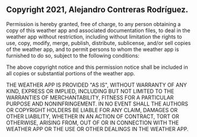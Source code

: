 ## Copyright 2021, Alejandro Contreras Rodríguez.

Permission is hereby granted, free of charge, to any person obtaining a copy of this weather app and associated documentation files, to deal in the weather app without restriction, including without limitation the rights to use, copy, modify, merge, publish, distribute, sublicense, and/or sell copies of the weather app, and to permit persons to whom the weather app is furnished to do so, subject to the following conditions:

The above copyright notice and this permission notice shall be included in all copies or substantial portions of the weather app.

THE WEATHER APP IS PROVIDED "AS IS", WITHOUT WARRANTY OF ANY KIND, EXPRESS OR IMPLIED, INCLUDING BUT NOT LIMITED TO THE WARRANTIES OF MERCHANTABILITY, FITNESS FOR A PARTICULAR PURPOSE AND NONINFRINGEMENT. IN NO EVENT SHALL THE AUTHORS OR COPYRIGHT HOLDERS BE LIABLE FOR ANY CLAIM, DAMAGES OR OTHER LIABILITY, WHETHER IN AN ACTION OF CONTRACT, TORT OR OTHERWISE, ARISING FROM, OUT OF OR IN CONNECTION WITH THE WEATHER APP OR THE USE OR OTHER DEALINGS IN THE WEATHER APP.
